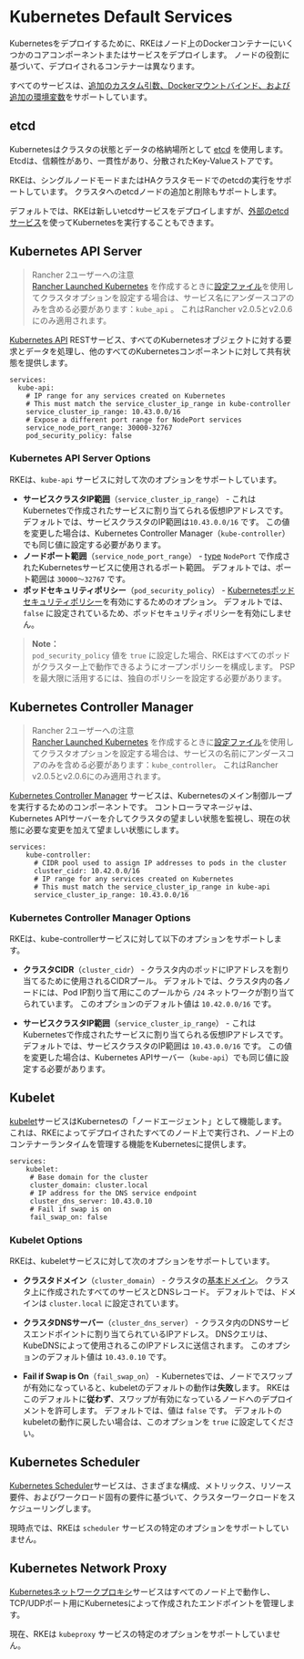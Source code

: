 # Kubernetes Default Services

Kubernetesをデプロイするために、RKEはノード上のDockerコンテナーにいくつかのコアコンポーネントまたはサービスをデプロイします。
ノードの役割に基づいて、デプロイされるコンテナーは異なります。

すべてのサービスは、[追加のカスタム引数、Dockerマウントバインド、および追加の環境変数](https://rancher.com/docs/rke/v0.1.x/en/config-options/services/services-extras/)をサポートしています。

## etcd

Kubernetesはクラスタの状態とデータの格納場所として [etcd](https://github.com/etcd-io/etcd/blob/master/Documentation/docs.md) を使用します。
Etcdは、信頼性があり、一貫性があり、分散されたKey-Valueストアです。

RKEは、シングルノードモードまたはHAクラスタモードでのetcdの実行をサポートしています。
クラスタへのetcdノードの追加と削除もサポートします。

デフォルトでは、RKEは新しいetcdサービスをデプロイしますが、[外部のetcdサービス](https://rancher.com/docs/rke/v0.1.x/en/config-options/services/external-etcd/)を使ってKubernetesを実行することもできます。

## Kubernetes API Server

> Rancher 2ユーザーへの注意  
> [Rancher Launched Kubernetes](https://rancher.com/docs/rancher/v2.x/en/cluster-provisioning/rke-clusters/) を作成するときに[設定ファイル](https://rancher.com/docs/rancher/v2.x/en/cluster-provisioning/rke-clusters/options/#config-file)を使用してクラスタオプションを設定する場合は、サービス名にアンダースコアのみを含める必要があります：`kube_api` 。
> これはRancher v2.0.5とv2.0.6にのみ適用されます。

[Kubernetes API](https://kubernetes.io/docs/reference/command-line-tools-reference/kube-apiserver/) RESTサービス、すべてのKubernetesオブジェクトに対する要求とデータを処理し、他のすべてのKubernetesコンポーネントに対して共有状態を提供します。

```
services:
  kube-api:
    # IP range for any services created on Kubernetes
    # This must match the service_cluster_ip_range in kube-controller
    service_cluster_ip_range: 10.43.0.0/16
    # Expose a different port range for NodePort services
    service_node_port_range: 30000-32767    
    pod_security_policy: false
```

### Kubernetes API Server Options

RKEは、`kube-api` サービスに対して次のオプションをサポートしています。

- **サービスクラスタIP範囲**（`service_cluster_ip_range`） - これはKubernetesで作成されたサービスに割り当てられる仮想IPアドレスです。
デフォルトでは、サービスクラスタのIP範囲は`10.43.0.0/16` です。
この値を変更した場合は、Kubernetes Controller Manager（`kube-controller`）でも同じ値に設定する必要があります。
- **ノードポート範囲**（`service_node_port_range`） - [type](https://kubernetes.io/docs/concepts/services-networking/service/#publishing-services-service-types) `NodePort` で作成されたKubernetesサービスに使用されるポート範囲。
デフォルトでは、ポート範囲は `30000〜32767` です。
- **ポッドセキュリティポリシー**（`pod_security_policy`） -  [Kubernetesポッドセキュリティポリシー](https://kubernetes.io/docs/concepts/policy/pod-security-policy/)を有効にするためのオプション。
デフォルトでは、`false` に設定されているため、ポッドセキュリティポリシーを有効にしません。

> **Note：**  
> `pod_security_policy` 値を `true` に設定した場合、RKEはすべてのポッドがクラスター上で動作できるようにオープンポリシーを構成します。
> PSPを最大限に活用するには、独自のポリシーを設定する必要があります。

## Kubernetes Controller Manager

> Rancher 2ユーザーへの注意  
> [Rancher Launched Kubernetes](https://rancher.com/docs/rancher/v2.x/en/cluster-provisioning/rke-clusters/) を作成するときに[設定ファイル](https://rancher.com/docs/rancher/v2.x/en/cluster-provisioning/rke-clusters/options/#config-file)を使用してクラスタオプションを設定する場合は、サービスの名前にアンダースコアのみを含める必要があります：`kube_controller`。
> これはRancher v2.0.5とv2.0.6にのみ適用されます。

[Kubernetes Controller Manager](https://kubernetes.io/docs/reference/command-line-tools-reference/kube-controller-manager/) サービスは、Kubernetesのメイン制御ループを実行するためのコンポーネントです。
コントローラマネージャは、Kubernetes APIサーバーを介してクラスタの望ましい状態を監視し、現在の状態に必要な変更を加えて望ましい状態にします。

```
services:
    kube-controller:
      # CIDR pool used to assign IP addresses to pods in the cluster
      cluster_cidr: 10.42.0.0/16
      # IP range for any services created on Kubernetes
      # This must match the service_cluster_ip_range in kube-api
      service_cluster_ip_range: 10.43.0.0/16
```

### Kubernetes Controller Manager Options

RKEは、kube-controllerサービスに対して以下のオプションをサポートします。

- **クラスタCIDR**（`cluster_cidr`） - クラスタ内のポッドにIPアドレスを割り当てるために使用されるCIDRプール。
デフォルトでは、クラスタ内の各ノードには、Pod IP割り当て用にこのプールから `/24` ネットワークが割り当てられています。
このオプションのデフォルト値は `10.42.0.0/16` です。

- **サービスクラスタIP範囲**（`service_cluster_ip_range`） - これはKubernetesで作成されたサービスに割り当てられる仮想IPアドレスです。
デフォルトでは、サービスクラスタのIP範囲は `10.43.0.0/16` です。
この値を変更した場合は、Kubernetes APIサーバー（`kube-api`）でも同じ値に設定する必要があります。

## Kubelet

[kubelet](https://kubernetes.io/docs/reference/command-line-tools-reference/kubelet/)サービスはKubernetesの「ノードエージェント」として機能します。
これは、RKEによってデプロイされたすべてのノード上で実行され、ノード上のコンテナーランタイムを管理する機能をKubernetesに提供します。

```
services:
    kubelet:
     # Base domain for the cluster
     cluster_domain: cluster.local
     # IP address for the DNS service endpoint
     cluster_dns_server: 10.43.0.10
     # Fail if swap is on
     fail_swap_on: false
```

### Kubelet Options

RKEは、kubeletサービスに対して次のオプションをサポートしています。

- **クラスタドメイン**（`cluster_domain`） - クラスタの[基本ドメイン](https://kubernetes.io/docs/concepts/services-networking/dns-pod-service/)。
クラスタ上に作成されたすべてのサービスとDNSレコード。
デフォルトでは、ドメインは `cluster.local` に設定されています。

- **クラスタDNSサーバー**（`cluster_dns_server`） - クラスタ内のDNSサービスエンドポイントに割り当てられているIPアドレス。
DNSクエリは、KubeDNSによって使用されるこのIPアドレスに送信されます。
このオプションのデフォルト値は `10.43.0.10` です。

- **Fail if Swap is On**（`fail_swap_on`） -  Kubernetesでは、ノードでスワップが有効になっていると、kubeletのデフォルトの動作は**失敗**します。
RKEはこのデフォルトに**従わず**、スワップが有効になっているノードへのデプロイメントを許可します。
デフォルトでは、値は `false` です。
デフォルトのkubeletの動作に戻したい場合は、このオプションを `true` に設定してください。

## Kubernetes Scheduler

[Kubernetes Scheduler](https://kubernetes.io/docs/reference/command-line-tools-reference/kube-scheduler/)サービスは、さまざまな構成、メトリックス、リソース要件、およびワークロード固有の要件に基づいて、クラスターワークロードをスケジューリングします。

現時点では、RKEは `scheduler` サービスの特定のオプションをサポートしていません。

## Kubernetes Network Proxy

[Kubernetesネットワークプロキシ](https://kubernetes.io/docs/reference/command-line-tools-reference/kube-proxy/)サービスはすべてのノード上で動作し、TCP/UDPポート用にKubernetesによって作成されたエンドポイントを管理します。

現在、RKEは `kubeproxy` サービスの特定のオプションをサポートしていません。

